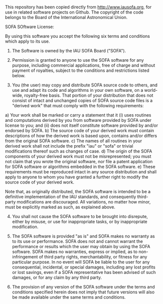 This repository has been copied directly from http://www.iausofa.org, for use in related software projects on Github. The copyright of the code belongs to the Board of the International Astronomical Union. 

SOFA SOftware License:

By using this software you accept the following six terms and conditions which apply to its use.

1) The Software is owned by the IAU SOFA Board ("SOFA").

2) Permission is granted to anyone to use the SOFA software for any purpose, including commercial applications, free of charge and without payment of royalties, subject to the conditions and restrictions listed below.

3) You (the user) may copy and distribute SOFA source code to others, and use and adapt its code and algorithms in your own software, on a world-wide, royalty-free basis. That portion of your distribution that does not consist of intact and unchanged copies of SOFA source code files is a "derived work" that must comply with the following requirements:

a) Your work shall be marked or carry a statement that it (i) uses routines and computations derived by you from software provided by SOFA under license to you; and (ii) does not itself constitute software provided by and/or endorsed by SOFA.
b) The source code of your derived work must contain descriptions of how the derived work is based upon, contains and/or differs from the original SOFA software.
c) The names of all routines in your derived work shall not include the prefix "iau" or "sofa" or trivial modifications thereof such as changes of case.
d) The origin of the SOFA components of your derived work must not be misrepresented; you must not claim that you wrote the original software, nor file a patent application for SOFA software or algorithms embedded in the SOFA software.
e) These requirements must be reproduced intact in any source distribution and shall apply to anyone to whom you have granted a further right to modify the source code of your derived work.

Note that, as originally distributed, the SOFA software is intended to be a definitive implementation of the IAU standards, and consequently third-party modifications are discouraged. All variations, no matter how minor, must be explicitly marked as such, as explained above.

4) You shall not cause the SOFA software to be brought into disrepute, either by misuse, or use for inappropriate tasks, or by inappropriate modification.

5) The SOFA software is provided "as is" and SOFA makes no warranty as to its use or performance. SOFA does not and cannot warrant the performance or results which the user may obtain by using the SOFA software. SOFA makes no warranties, express or implied, as to non-infringement of third party rights, merchantability, or fitness for any particular purpose. In no event will SOFA be liable to the user for any consequential, incidental, or special damages, including any lost profits or lost savings, even if a SOFA representative has been advised of such damages, or for any claim by any third party.

6) The provision of any version of the SOFA software under the terms and conditions specified herein does not imply that future versions will also be made available under the same terms and conditions.
